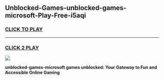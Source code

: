 
## Unblocked-Games-unblocked-games-microsoft-Play-Free-i5aqi
<h3>
<a href="https://premium76.site?title=unblocked-games-microsoft&ref=18A1">CLICK TO PLAY</a></h3>
<hr>

<h3>
<a href="https://premium76.site?title=unblocked-games-microsoft&ref=18A1">CLICK 2 PLAY</a>
  
</h3>

<a href="https://premium76.site?title=unblocked-games-microsoft&ref=18A1"><img src="https://clearcache.store/games.png"></a>


**unblocked-games-microsoft games unblocked: Your Gateway to Fun and Accessible Online Gaming**

